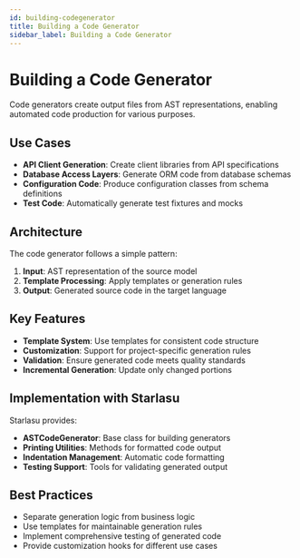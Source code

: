 ```yaml
---
id: building-codegenerator
title: Building a Code Generator
sidebar_label: Building a Code Generator
---
```


# Building a Code Generator

Code generators create output files from AST representations, enabling automated code production for various purposes.

## Use Cases

- **API Client Generation**: Create client libraries from API specifications
- **Database Access Layers**: Generate ORM code from database schemas
- **Configuration Code**: Produce configuration classes from schema definitions
- **Test Code**: Automatically generate test fixtures and mocks

## Architecture

The code generator follows a simple pattern:

1. **Input**: AST representation of the source model
2. **Template Processing**: Apply templates or generation rules
3. **Output**: Generated source code in the target language

## Key Features

- **Template System**: Use templates for consistent code structure
- **Customization**: Support for project-specific generation rules
- **Validation**: Ensure generated code meets quality standards
- **Incremental Generation**: Update only changed portions

## Implementation with Starlasu

Starlasu provides:

- **ASTCodeGenerator**: Base class for building generators
- **Printing Utilities**: Methods for formatted code output
- **Indentation Management**: Automatic code formatting
- **Testing Support**: Tools for validating generated output

## Best Practices

- Separate generation logic from business logic
- Use templates for maintainable generation rules
- Implement comprehensive testing of generated code
- Provide customization hooks for different use cases 